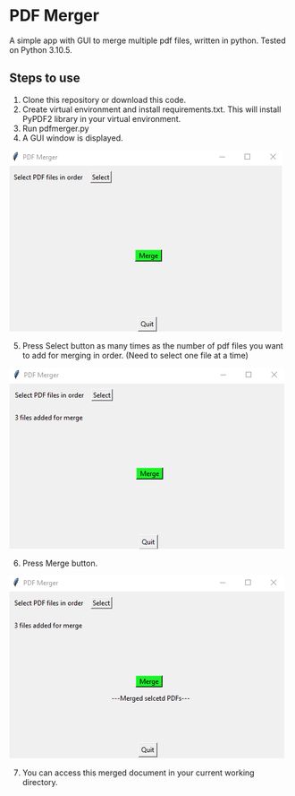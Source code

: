 # PDF Merger
A simple app with GUI to merge multiple pdf files, written in python. Tested on Python 3.10.5.

## Steps to use
1. Clone this repository or download this code.
2. Create virtual environment and install requirements.txt. This will install PyPDF2 library in your virtual environment.
3. Run pdfmerger.py
4. A GUI window is displayed. 

![PDFmerger GUI](/images/PDF%20merger%20app%20GUI.png) 

5. Press Select button as many times as the number of pdf files you want to add for merging in order. (Need to select one file at a time) 

![PDFmerger 3 files selcted](/images/PDF%20merger%20files%20selected.png) 

6. Press Merge button. 

![merged files](/images/PDF%20merger%20result.png)

7. You can access this merged document in your current working directory.
